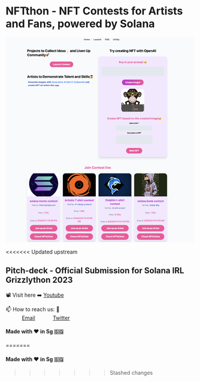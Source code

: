 # NFTthon - NFT Contests for Artists and Fans, powered by Solana
<img src="/public/screenshot_app.png"/>

<<<<<<< Updated upstream
## Pitch-deck - Official Submission for Solana IRL Grizzlython 2023

:film_projector: Visit here :arrow_right: [Youtube](https://www.youtube.com/watch?v=OOszOykJq-M)

📫 How to reach us: :call_me_hand: <br>
&nbsp;&nbsp;&nbsp;&nbsp;&nbsp;&nbsp;&nbsp;&nbsp;&nbsp;&nbsp; [Email](nfthon@gmail.com)
&nbsp;&nbsp;&nbsp;&nbsp;&nbsp;&nbsp;&nbsp;&nbsp;&nbsp;&nbsp; [Twitter](https://www.twitter.com/nftthon) 

#### Made with :heart: in Sg :singapore:
=======
#### Made with :heart: in Sg :singapore:
>>>>>>> Stashed changes
